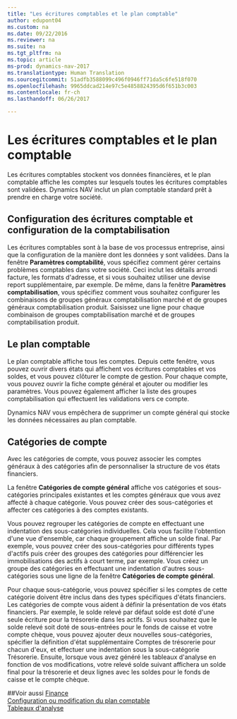 ```yaml
---
title: "Les écritures comptables et le plan comptable"
author: edupont04
ms.custom: na
ms.date: 09/22/2016
ms.reviewer: na
ms.suite: na
ms.tgt_pltfrm: na
ms.topic: article
ms-prod: dynamics-nav-2017
ms.translationtype: Human Translation
ms.sourcegitcommit: 51adfb3588099c496f0946ff71da5c6fe518f070
ms.openlocfilehash: 9965ddcad214e97c5e4858824395d6f651b3c003
ms.contentlocale: fr-ch
ms.lasthandoff: 06/26/2017

---
```


# <a name="the-general-ledger-and-the-chart-of-accounts"></a>Les écritures comptables et le plan comptable
Les écritures comptables stockent vos données financières, et le plan comptable affiche les comptes sur lesquels toutes les écritures comptables sont validées. Dynamics NAV inclut un plan comptable standard prêt à prendre en charge votre société.

## <a name="general-ledger-setup-and-general-posting-setup"></a>Configuration des écritures comptable et configuration de la comptabilisation
Les écritures comptables sont à la base de vos processus entreprise, ainsi que la configuration de la manière dont les données y sont validées.
Dans la fenêtre **Paramètres comptabilité**, vous spécifiez comment gérer certains problèmes comptables dans votre société. Ceci inclut les détails arrondi facture, les formats d'adresse, et si vous souhaitez utiliser une devise report supplémentaire, par exemple.
De même, dans la fenêtre **Paramètres comptabilisation**, vous spécifiez comment vous souhaitez configurer les combinaisons de groupes généraux comptabilisation marché et de groupes généraux comptabilisation produit. Saisissez une ligne pour chaque combinaison de groupes comptabilisation marché et de groupes comptabilisation produit.  

## <a name="the-chart-of-accounts"></a>Le plan comptable
Le plan comptable affiche tous les comptes. Depuis cette fenêtre, vous pouvez ouvrir divers états qui affichent vos écritures comptables et vos soldes, et vous pouvez clôturer le compte de gestion. Pour chaque compte, vous pouvez ouvrir la fiche compte général et ajouter ou modifier les paramètres. Vous pouvez également afficher la liste des groupes comptabilisation qui effectuent les validations vers ce compte.  

Dynamics NAV vous empêchera de supprimer un compte général qui stocke les données nécessaires au plan comptable.  

## <a name="account-categories"></a>Catégories de compte
Avec les catégories de compte, vous pouvez associer les comptes généraux à des catégories afin de personnaliser la structure de vos états financiers.  

La fenêtre **Catégories de compte général** affiche vos catégories et sous-catégories principales existantes et les comptes généraux que vous avez affecté à chaque catégorie. Vous pouvez créer des sous-catégories et affecter ces catégories à des comptes existants.  

Vous pouvez regrouper les catégories de compte en effectuant une indentation des sous-catégories individuelles. Cela vous facilite l'obtention d'une vue d'ensemble, car chaque groupement affiche un solde final. Par exemple, vous pouvez créer des sous-catégories pour différents types d'actifs puis créer des groupes des catégories pour différencier les immobilisations des actifs à court terme, par exemple. Vous créez un groupe des catégories en effectuant une indentation d'autres sous-catégories sous une ligne de la fenêtre **Catégories de compte général**.  

Pour chaque sous-catégorie, vous pouvez spécifier si les comptes de cette catégorie doivent être inclus dans des types spécifiques d'états financiers. Les catégories de compte vous aident à définir la présentation de vos états financiers. Par exemple, le solde relevé par défaut solde est doté d'une seule écriture pour la trésorerie dans les actifs. Si vous souhaitez que le solde relevé soit doté de sous-entrées pour le fonds de caisse et votre compte chèque, vous pouvez ajouter deux nouvelles sous-catégories, spécifier la définition d'état supplémentaire Comptes de trésorerie pour chacun d'eux, et effectuer une indentation sous la sous-catégorie Trésorerie. Ensuite, lorsque vous avez généré les tableaux d'analyse en fonction de vos modifications, votre relevé solde suivant affichera un solde final pour la trésorerie et deux lignes avec les soldes pour le fonds de caisse et le compte chèque.     

##<a name="see-also"></a>Voir aussi
[Finance](finance-setup.md)  
[Configuration ou modification du plan comptable](finance-setup-setup-chart-accounts.md)  
[Tableaux d'analyse](finance-setup-account-schedule.md)  

